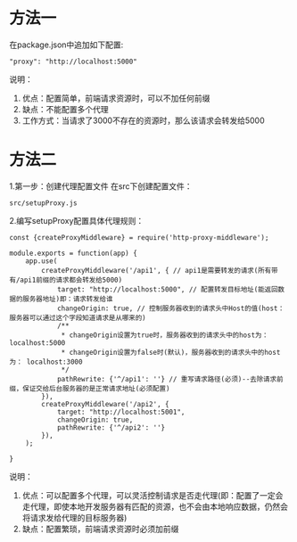 # 方法一
在package.json中追加如下配置:
```
"proxy": "http://localhost:5000" 
```
说明：
1. 优点：配置简单，前端请求资源时，可以不加任何前缀
2. 缺点：不能配置多个代理
3. 工作方式：当请求了3000不存在的资源时，那么该请求会转发给5000


# 方法二
1.第一步：创建代理配置文件
    在src下创建配置文件：
```
src/setupProxy.js
```
2.编写setupProxy配置具体代理规则：

```
const {createProxyMiddleware} = require('http-proxy-middleware');

module.exports = function(app) {
    app.use(
        createProxyMiddleware('/api1', { // api1是需要转发的请求(所有带有/api1前缀的请求都会转发给5000)
            target: "http://localhost:5000", // 配置转发目标地址(能返回数据的服务器地址)即：请求转发给谁
            changeOrigin: true, // 控制服务器收到的请求头中Host的值(host：服务器可以通过这个字段知道请求是从哪来的)
            /**
             * changeOrigin设置为true时，服务器收到的请求头中的host为：localhost:5000
             * changeOrigin设置为false时(默认)，服务器收到的请求头中的host为： localhost:3000
             */
            pathRewrite: {'^/api1': ''} // 重写请求路径(必须)--去除请求前缀，保证交给后台服务器的是正常请求地址(必须配置)
        }),
        createProxyMiddleware('/api2', {
            target: "http://localhost:5001",
            changeOrigin: true,
            pathRewrite: {'^/api2': ''}
        }),
    );

}
```
说明：
1. 优点：可以配置多个代理，可以灵活控制请求是否走代理(即：配置了一定会走代理，即使本地开发服务器有匹配的资源，也不会由本地响应数据，仍然会将请求发给代理的目标服务器)
2. 缺点：配置繁琐，前端请求资源时必须加前缀





